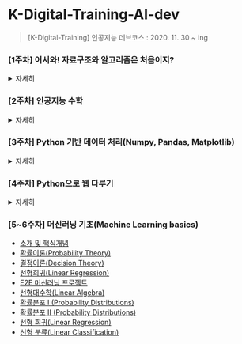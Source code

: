 # K-Digital-Training-AI-dev
> [K-Digital-Training] 인공지능 데브코스 : 2020. 11. 30 ~ ing   


### [1주차] 어서와! 자료구조와 알고리즘은 처음이지?   

<details>
<summary>자세히</summary>   
<div markdown="1">   
   
   
+ [선형 배열 (Linear Array)](https://github.com/sujiny-tech/k-digital-training-AI-dev/blob/main/Data%20structure%20%26%20Algorithm/Linear%20Array.md)
+ [정렬(Sort), 탐색(Search)](https://github.com/sujiny-tech/k-digital-training-AI-dev/blob/main/Data%20structure%20%26%20Algorithm/Sort_Search.md)
+ [재귀 알고리즘(Recursive algorithm)](https://github.com/sujiny-tech/k-digital-training-AI-dev/blob/main/Data%20structure%20%26%20Algorithm/Recursive_algorithm.md)
+ [알고리즘 복잡도(Complexity of Algorithm)](https://github.com/sujiny-tech/k-digital-training-AI-dev/blob/main/Data%20structure%20%26%20Algorithm/Complexity%20of%20Algorithm.md)
+ [연결 리스트 (Linked Lists)](https://github.com/sujiny-tech/k-digital-training-AI-dev/blob/main/Data%20structure%20%26%20Algorithm/Linked%20Lists.md)
+ [양방향 연결 리스트 (Doubly Linked Lists)](https://github.com/sujiny-tech/k-digital-training-AI-dev/blob/main/Data%20structure%20%26%20Algorithm/Doubly%20Linked%20Lists.md)
+ [스택(Stack)](https://github.com/sujiny-tech/k-digital-training-AI-dev/blob/main/Data%20structure%20%26%20Algorithm/Stack.md)
+ [큐(Queue)](https://github.com/sujiny-tech/k-digital-training-AI-dev/blob/main/Data%20structure%20%26%20Algorithm/Queues.md)
+ [트리(Tree)](https://github.com/sujiny-tech/k-digital-training-AI-dev/blob/main/Data%20structure%20%26%20Algorithm/Tree.md)
+ [힙(Heap)](https://github.com/sujiny-tech/k-digital-training-AI-dev/blob/main/Data%20structure%20%26%20Algorithm/heap.md)
+ [코딩 테스트 연습](https://github.com/sujiny-tech/k-digital-training-AI-dev/blob/main/Data%20structure%20&%20Algorithm/coding_test_practice.md)
+ [프로그래머스 코딩테스트 문제 풀기](https://github.com/sujiny-tech/k-digital-training-AI-dev/tree/main/Data%20structure%20%26%20Algorithm/Programmers-algorithm-problem)

</div>
</details>

### [2주차] 인공지능 수학   

<details>
<summary>자세히</summary>   
<div markdown="1">   
   
   
+ [Jupyter notebook & Mark Down](https://github.com/sujiny-tech/k-digital-training-AI-dev/blob/main/Maths-for-AI/Jupyter_notebook.md)
+ [선형계(Linear system)](https://github.com/sujiny-tech/k-digital-training-AI-dev/blob/main/Maths-for-AI/Linear_system.md)
+ [선형계-실습](https://github.com/sujiny-tech/k-digital-training-AI-dev/blob/main/Maths-for-AI/Linear_system_ex.ipynb)
+ [가우스 소거법(Gauss elimination)](https://github.com/sujiny-tech/k-digital-training-AI-dev/blob/main/Maths-for-AI/Gauss%20elimination.md)
+ [LU 분해(LU decomposition)](https://github.com/sujiny-tech/k-digital-training-AI-dev/blob/main/Maths-for-AI/LU%20decomposition.md)
+ [행렬연산과 선형조합(Matrix operation & Linear Combination)](https://github.com/sujiny-tech/k-digital-training-AI-dev/blob/main/Maths-for-AI/Matrix%20operation%20%26%20Linear%20Combination.md)
+ [좌표계 변환(Change of Basis)](https://github.com/sujiny-tech/k-digital-training-AI-dev/blob/main/Maths-for-AI/Change%20of%20Basis.md)
+ [선형 변환(Linear Transformation)](https://github.com/sujiny-tech/k-digital-training-AI-dev/blob/main/Maths-for-AI/Linear%20Transformation.md)
+ [벡터와 직교분해(Vector & Orthogonal Decomposition)](https://github.com/sujiny-tech/k-digital-training-AI-dev/blob/main/Maths-for-AI/Vector%20%26%20Orthogonal%20decomposition.md)
+ [특이값 분해와 주성분 분석(SVD & PCA)](https://github.com/sujiny-tech/k-digital-training-AI-dev/blob/main/Maths-for-AI/SVD%20%26%20PCA.md)
+ [벡터공간과 최소제곱법(Vector space & Least Squares Method)](https://github.com/sujiny-tech/k-digital-training-AI-dev/blob/main/Maths-for-AI/Vector%20space%20%26%20Least%20Squares%20Method.md)
+ [통계학(Statistics) - 기본개념](https://github.com/sujiny-tech/k-digital-training-AI-dev/blob/main/Maths-for-AI/Statistics.md)
+ [확률(Probability)](https://github.com/sujiny-tech/k-digital-training-AI-dev/blob/main/Maths-for-AI/Probability.md)
+ [확률분포(Probability distribution)](https://github.com/sujiny-tech/k-digital-training-AI-dev/blob/main/Maths-for-AI/Probability%20distribution.md)
+ [몇가지 확률분포](https://github.com/sujiny-tech/k-digital-training-AI-dev/blob/main/Maths-for-AI/Several%20probability%20distributions.md)
+ [표본 분포(Sampling distribution)](https://github.com/sujiny-tech/k-digital-training-AI-dev/blob/main/Maths-for-AI/Sampling%20distribution.md)
+ [추정(Estimation)](https://github.com/sujiny-tech/k-digital-training-AI-dev/blob/main/Maths-for-AI/Estimation.md)
+ [검정(Test)](https://github.com/sujiny-tech/k-digital-training-AI-dev/blob/main/Maths-for-AI/Test.md)
+ [교차 엔트로피(Cross Entropy)](https://github.com/sujiny-tech/k-digital-training-AI-dev/blob/main/Maths-for-AI/Cross%20Entropy.md)

</div>
</details>


### [3주차] Python 기반 데이터 처리(Numpy, Pandas, Matplotlib)   

<details>
<summary>자세히</summary>   
<div markdown="1">   
    
    
+ [Git 기록하기](https://github.com/sujiny-tech/k-digital-training-AI-dev/blob/main/Data-Processing-with-Python/Git.md)
+ [Python으로 데이터 다루기 I - Numpy](https://github.com/sujiny-tech/k-digital-training-AI-dev/blob/main/Data-Processing-with-Python/Numpy.ipynb)
+ [Python으로 데이터 다루기 II - Pandas](https://github.com/sujiny-tech/k-digital-training-AI-dev/blob/main/Data-Processing-with-Python/Pandas.ipynb)
+ [Python으로 시각화하기 - Matplotlib](https://github.com/sujiny-tech/k-digital-training-AI-dev/blob/main/Data-Processing-with-Python/Matplotlib%20%26%20Seaborn.ipynb)
+ [탐색적 데이터 분석(EDA)](https://github.com/sujiny-tech/k-digital-training-AI-dev/blob/main/Data-Processing-with-Python/EDA.ipynb)

</div>
</details>


### [4주차] Python으로 웹 다루기

<details>
<summary>자세히</summary>   
<div markdown="1">   
    
+ [Flask - Web Application](https://github.com/sujiny-tech/k-digital-training-AI-dev/blob/main/Web-Handling-with-Python/Flask.md)
+ [클라우드(Cloud Computing)](https://github.com/sujiny-tech/k-digital-training-AI-dev/blob/main/Web-Handling-with-Python/Cloud%20Computing.md) & [머신러닝 모델 Serving API](https://github.com/sujiny-tech/k-digital-training-AI-dev/blob/main/Web-Handling-with-Python/API%20to%20serve%20ML%20model.md)
+ [Django - Web Application](https://github.com/sujiny-tech/k-digital-training-AI-dev/blob/main/Web-Handling-with-Python/Django.md)   
+ [1개월차 프로젝트 결과물📊️ (데이터 시각화 웹페이지 만들기)](http://18.219.90.48/)

</div>
</details>


### [5~6주차] 머신러닝 기초(Machine Learning basics)

   
+ [소개 및 핵심개념](https://github.com/sujiny-tech/k-digital-training-AI-dev/blob/main/Machine-Learning-basics/Intro.md)
+ [확률이론(Probability Theory)](https://github.com/sujiny-tech/k-digital-training-AI-dev/blob/main/Machine-Learning-basics/Probability%20Theory.md)
+ [결정이론(Decision Theory)](https://github.com/sujiny-tech/k-digital-training-AI-dev/blob/main/Machine-Learning-basics/Decision%20Theory.md)
+ [선형회귀(Linear Regression)](https://github.com/sujiny-tech/k-digital-training-AI-dev/blob/main/Machine-Learning-basics/ML_Basics%20(Linear%20Regression).ipynb)
+ [E2E 머신러닝 프로젝트](https://github.com/sujiny-tech/k-digital-training-AI-dev/blob/main/Machine-Learning-basics/ML_E2E.ipynb)
+ [선형대수학(Linear Algebra)](https://github.com/sujiny-tech/k-digital-training-AI-dev/blob/main/Machine-Learning-basics/Linear%20Algebra%2C%20Matrix%20Calculus.ipynb)
+ [확률분포 I (Probability Distributions)](https://github.com/sujiny-tech/k-digital-training-AI-dev/blob/main/Machine-Learning-basics/Probability%20Distributions_I.md)
+ [확률분포 II (Probability Distributions)](https://github.com/sujiny-tech/k-digital-training-AI-dev/blob/main/Machine-Learning-basics/Probability%20Distributions_II.md)
+ [선형 회귀(Linear Regression)](https://github.com/sujiny-tech/k-digital-training-AI-dev/blob/main/Machine-Learning-basics/Linear%20Models%20for%20Regression.md)
+ [선형 분류(Linear Classification)](https://github.com/sujiny-tech/k-digital-training-AI-dev/blob/main/Machine-Learning-basics/Linear%20Models%20for%20Classification.md)
